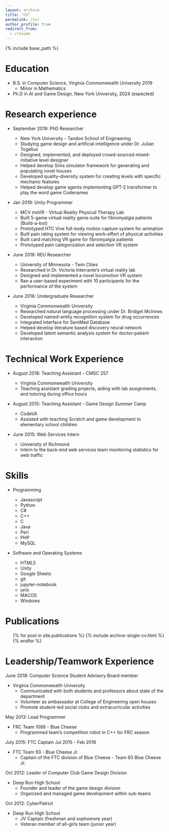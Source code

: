 ```yaml
---
layout: archive
title: "CV"
permalink: /cv/
author_profile: true
redirect_from:
  - /resume
---
```


{% include base_path %}

Education
======
* B.S. in Computer Science, Virginia Commonwealth University 2019
  * Minor in Mathematics
* Ph.D in AI and Game Design, New York University, 2024 (expected)

Research experience
======
* September 2019: PhD Researcher
  * New York University - Tandon School of Engineering
  * Studying game design and artificial intelligence under Dr. Julian Togelius
  * Designed, implemented, and deployed crowd-sourced mixed-initiative level designer
  * Helped develop Sims simulator framework for generating and populating novel houses
  * Developed quality-diversity system for creating levels with specific mechanic features
  * Helped develop game agents implementing GPT-2 transformer to play the word game Codenames


* Jan 2019: Unity Programmer
  * MCV moVR - Virtual Reality Physical Therapy Lab
  * Built 5-game virtual reality game suite for fibromyalgia patients (Build-a-bot)
  * Prototyped HTC Vive full-body motion capture system for animation
  * Built pain rating system for viewing work-effort of physical activities
  * Built card matching VR game for fibromyalgia patients
  * Prototyped pain categorization and selection VR system
  
* June 2018: REU Researcher
  * University of Minnesota - Twin Cities
  * Researched in Dr. Victoria Interrante’s virtual reality lab		
  * Designed and implemented a novel locomotion VR system 
  * Ran a user-based experiment with 10 participants for the performance of the system
  
* June 2016: Undergraduate Researcher
  * Virginia Commonwealth University
  * Researched natural language processing under Dr. Bridget McInnes
  * Developed named-entity recognition system for drug occurrences
  * Integrated interface for SemMed Database
  * Helped develop literature based discovery neural network 
  * Developed latent semantic analysis system for doctor-patient interaction


Technical Work Experience
======
* August 2018: Teaching Assistant - CMSC 257
  * Virginia Commonwealth University
  * Teaching assistant grading projects, aiding with lab assignments, and tutoring during office hours

* August 2015: Teaching Assistant - Game Design Summer Camp			
  * CodeVA
  * Assisted with teaching Scratch and game development to elementary school children

* June 2015: Web Services Intern
  * University of Richmond 
  * Intern to the back-end web services team monitoring statistics for web traffic

  
Skills
======
* Programming
  * Javascript
  * Python
  * C#
  * C++
  * C
  * Java
  * Perl
  * PHP
  * MySQL

* Software and Operating Systems
  * HTML5
  * Unity
  * Google Sheets
  * git
  * jupyter-notebook
  * unix
  * MACOS
  * Windows


Publications
======
  <ul>{% for post in site.publications %}
    {% include archive-single-cv.html %}
  {% endfor %}</ul>
  
  
Leadership/Teamwork Experience
======
June 2018: Computer Science Student Advisory Board member
* Virginia Commonwealth University
  * Communicated with both students and professors about state of the department
  * Volunteer as ambassador at College of Engineering open houses
  * Promote student-led social clubs and extracurricular activities

May 2013: Lead Programmer
* FRC Team 1086 - Blue Cheese 
  * Programmed team’s competition robot in C++ for FRC season

July 2015: FTC Captain									           Jul 2015 - Feb 2016
* FTC Team 93 - Blue Cheese Jr. 
  * Captain of the FTC division of Blue Cheese - Team 93 Blue Cheese Jr.		

Oct 2012: Leader of Computer Club Game Design Division
* Deep Run High School
  * Founder and leader of the game design division
  * Organized and managed game development within sub-teams

Oct 2012: CyberPatriot
* Deep Run High School
  * JV Captain (freshman and sophomore year)			 					
  * Veteran member of all-girls team (junior year)

